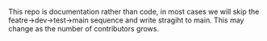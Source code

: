 This repo is documentation rather than code, in most cases we will skip the featre->dev->test->main sequence and write stragiht to main.
This may change as the number of contributors grows.

